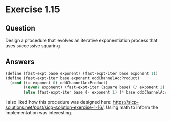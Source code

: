 # Exercise 1.15

## Question

Design a procedure that evolves an iterative exponentiation process that uses successive squaring

## Answers

```scheme
(define (fast-expt base exponent) (fast-expt-iter base exponent 1))
(define (fast-expt-iter base exponent oddChannelAccProduct)
  (cond ((= exponent 0) oddChannelAccProduct)
        ((even? exponent) (fast-expt-iter (square base) (/ exponent 2) oddChannelAccProduct))
        (else (fast-expt-iter base (- exponent 1) (* base oddChannelAccProduct)))))
```

I also liked how this procedure was designed here: <https://sicp-solutions.net/post/sicp-solution-exercise-1-16/>. Using math to inform the implementation was interesting.
